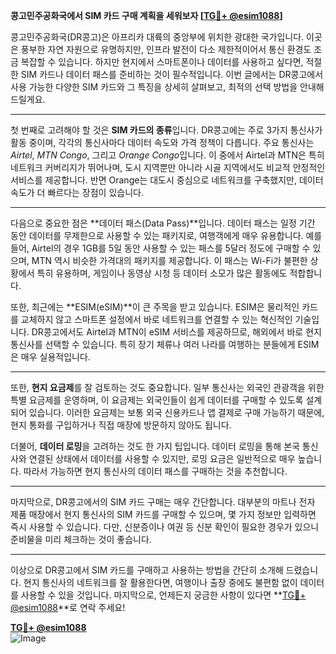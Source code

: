 **콩고민주공화국에서 SIM 카드 구매 계획을 세워보자 [[TG💪+ @esim1088](https://t.me/s/esim1088)]**

콩고민주공화국(DR콩고)은 아프리카 대륙의 중앙부에 위치한 광대한 국가입니다. 이곳은 풍부한 자연 자원으로 유명하지만, 인프라 발전이 다소 제한적이어서 통신 환경도 조금 복잡할 수 있습니다. 하지만 현지에서 스마트폰이나 데이터를 사용하고 싶다면, 적절한 SIM 카드나 데이터 패스를 준비하는 것이 필수적입니다. 이번 글에서는 DR콩고에서 사용 가능한 다양한 SIM 카드와 그 특징을 상세히 살펴보고, 최적의 선택 방법을 안내해 드릴게요.

---

첫 번째로 고려해야 할 것은 **SIM 카드의 종류**입니다. DR콩고에는 주로 3가지 통신사가 활동 중이며, 각각의 통신사마다 데이터 속도와 가격 정책이 다릅니다. 주요 통신사는 *Airtel*, *MTN Congo*, 그리고 *Orange Congo*입니다. 이 중에서 Airtel과 MTN은 특히 네트워크 커버리지가 뛰어나며, 도시 지역뿐만 아니라 시골 지역에서도 비교적 안정적인 서비스를 제공합니다. 반면 Orange는 대도시 중심으로 네트워크를 구축했지만, 데이터 속도가 더 빠르다는 장점이 있습니다.

---

다음으로 중요한 점은 **데이터 패스(Data Pass)**입니다. 데이터 패스는 일정 기간 동안 데이터를 무제한으로 사용할 수 있는 패키지로, 여행객에게 매우 유용합니다. 예를 들어, Airtel의 경우 1GB를 5일 동안 사용할 수 있는 패스를 5달러 정도에 구매할 수 있으며, MTN 역시 비슷한 가격대의 패키지를 제공합니다. 이 패스는 Wi-Fi가 불편한 상황에서 특히 유용하며, 게임이나 동영상 시청 등 데이터 소모가 많은 활동에도 적합합니다.

또한, 최근에는 **ESIM(eSIM)**이 큰 주목을 받고 있습니다. ESIM은 물리적인 카드를 교체하지 않고 스마트폰 설정에서 바로 네트워크를 연결할 수 있는 혁신적인 기술입니다. DR콩고에서도 Airtel과 MTN이 eSIM 서비스를 제공하므로, 해외에서 바로 현지 통신사를 선택할 수 있습니다. 특히 장기 체류나 여러 나라를 여행하는 분들에게 ESIM은 매우 실용적입니다.

---

또한, **현지 요금제**를 잘 검토하는 것도 중요합니다. 일부 통신사는 외국인 관광객을 위한 특별 요금제를 운영하며, 이 요금제는 외국인들이 쉽게 데이터를 구매할 수 있도록 설계되어 있습니다. 이러한 요금제는 보통 외국 신용카드나 앱 결제로 구매 가능하기 때문에, 현지 통화를 구입하거나 직접 매장에 방문하지 않아도 됩니다.

더불어, **데이터 로밍**을 고려하는 것도 한 가지 팁입니다. 데이터 로밍을 통해 본국 통신사와 연결된 상태에서 데이터를 사용할 수 있지만, 로밍 요금은 일반적으로 매우 높습니다. 따라서 가능하면 현지 통신사의 데이터 패스를 구매하는 것을 추천합니다.

---

마지막으로, DR콩고에서의 SIM 카드 구매는 매우 간단합니다. 대부분의 마트나 전자 제품 매장에서 현지 통신사의 SIM 카드를 구매할 수 있으며, 몇 가지 정보만 입력하면 즉시 사용할 수 있습니다. 다만, 신분증이나 여권 등 신분 확인이 필요한 경우가 있으니 준비물을 미리 체크하는 것이 좋습니다.

---

이상으로 DR콩고에서 SIM 카드를 구매하고 사용하는 방법을 간단히 소개해 드렸습니다. 현지 통신사의 네트워크를 잘 활용한다면, 여행이나 출장 중에도 불편함 없이 데이터를 사용할 수 있을 것입니다. 마지막으로, 언제든지 궁금한 사항이 있다면 **[TG💪+ @esim1088](https://t.me/s/esim1088)**로 연락 주세요! 

**[TG💪+ @esim1088](https://t.me/s/esim1088)**  
![Image](https://i.postimg.cc/Y0z9fWf4/image.png)